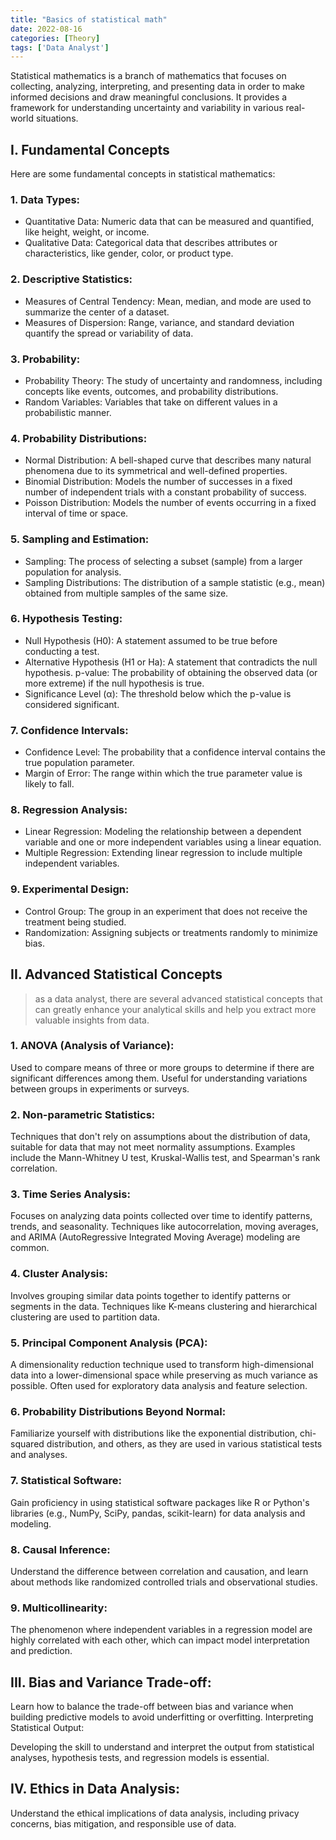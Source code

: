 ```yaml
---
title: "Basics of statistical math"
date: 2022-08-16
categories: [Theory]
tags: ['Data Analyst']
---
```

Statistical mathematics is a branch of mathematics that focuses on collecting, analyzing, interpreting, and presenting data in order to make informed decisions and draw meaningful conclusions. It provides a framework for understanding uncertainty and variability in various real-world situations.

## I. Fundamental Concepts 
 Here are some fundamental concepts in statistical mathematics:
### 1. Data Types:

- Quantitative Data: Numeric data that can be measured and quantified, like height, weight, or income.
- Qualitative Data: Categorical data that describes attributes or characteristics, like gender, color, or product type.
### 2. Descriptive Statistics:

- Measures of Central Tendency: Mean, median, and mode are used to summarize the center of a dataset.
- Measures of Dispersion: Range, variance, and standard deviation quantify the spread or variability of data.
### 3. Probability:

- Probability Theory: The study of uncertainty and randomness, including concepts like events, outcomes, and probability distributions.
- Random Variables: Variables that take on different values in a probabilistic manner.
### 4. Probability Distributions:

- Normal Distribution: A bell-shaped curve that describes many natural phenomena due to its symmetrical and well-defined properties.
- Binomial Distribution: Models the number of successes in a fixed number of independent trials with a constant probability of success.
- Poisson Distribution: Models the number of events occurring in a fixed interval of time or space.
### 5. Sampling and Estimation:

- Sampling: The process of selecting a subset (sample) from a larger population for analysis.
- Sampling Distributions: The distribution of a sample statistic (e.g., mean) obtained from multiple samples of the same size.
### 6. Hypothesis Testing:

- Null Hypothesis (H0): A statement assumed to be true before conducting a test.
- Alternative Hypothesis (H1 or Ha): A statement that contradicts the null hypothesis.
p-value: The probability of obtaining the observed data (or more extreme) if the null hypothesis is true.
- Significance Level (α): The threshold below which the p-value is considered significant.
### 7. Confidence Intervals:

- Confidence Level: The probability that a confidence interval contains the true population parameter.
- Margin of Error: The range within which the true parameter value is likely to fall.
### 8. Regression Analysis:

- Linear Regression: Modeling the relationship between a dependent variable and one or more independent variables using a linear equation.
- Multiple Regression: Extending linear regression to include multiple independent variables.
### 9. Experimental Design:

- Control Group: The group in an experiment that does not receive the treatment being studied.
- Randomization: Assigning subjects or treatments randomly to minimize bias.

## II. Advanced Statistical Concepts
> as a data analyst, there are several advanced statistical concepts that can greatly enhance your analytical skills and help you extract more valuable insights from data. 


### 1. ANOVA (Analysis of Variance):

Used to compare means of three or more groups to determine if there are significant differences among them.
Useful for understanding variations between groups in experiments or surveys.
### 2. Non-parametric Statistics:

Techniques that don't rely on assumptions about the distribution of data, suitable for data that may not meet normality assumptions.
Examples include the Mann-Whitney U test, Kruskal-Wallis test, and Spearman's rank correlation.
### 3. Time Series Analysis:

Focuses on analyzing data points collected over time to identify patterns, trends, and seasonality.
Techniques like autocorrelation, moving averages, and ARIMA (AutoRegressive Integrated Moving Average) modeling are common.
### 4. Cluster Analysis:

Involves grouping similar data points together to identify patterns or segments in the data.
Techniques like K-means clustering and hierarchical clustering are used to partition data.
### 5. Principal Component Analysis (PCA):

A dimensionality reduction technique used to transform high-dimensional data into a lower-dimensional space while preserving as much variance as possible.
Often used for exploratory data analysis and feature selection.
### 6. Probability Distributions Beyond Normal:

Familiarize yourself with distributions like the exponential distribution, chi-squared distribution, and others, as they are used in various statistical tests and analyses.
### 7. Statistical Software:

Gain proficiency in using statistical software packages like R or Python's libraries (e.g., NumPy, SciPy, pandas, scikit-learn) for data analysis and modeling.
### 8. Causal Inference:

Understand the difference between correlation and causation, and learn about methods like randomized controlled trials and observational studies.
### 9. Multicollinearity:

The phenomenon where independent variables in a regression model are highly correlated with each other, which can impact model interpretation and prediction.
## III. Bias and Variance Trade-off:

Learn how to balance the trade-off between bias and variance when building predictive models to avoid underfitting or overfitting.
Interpreting Statistical Output:

Developing the skill to understand and interpret the output from statistical analyses, hypothesis tests, and regression models is essential.
## IV. Ethics in Data Analysis:

Understand the ethical implications of data analysis, including privacy concerns, bias mitigation, and responsible use of data.